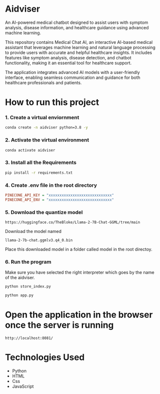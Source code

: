# Aidviser
An AI-powered medical chatbot designed to assist users with symptom analysis, disease information, and healthcare guidance using advanced machine learning.

This repository contains Medical Chat AI, an interactive AI-based medical assistant that leverages machine learning and natural language processing to provide users with accurate and helpful healthcare insights. It includes features like symptom analysis, disease detection, and chatbot functionality, making it an essential tool for healthcare support.

The application integrates advanced AI models with a user-friendly interface, enabling seamless communication and guidance for both healthcare professionals and patients.

# How to run this project

### 1. Create a virtual enviornment 
```bash
conda create -n aidviser python=3.8 -y
````

### 2. Activate the virtual environment
```bash
conda activate aidviser
```

### 3. Install all the Requirements 
```bash
pip install -r requirements.txt
```

### 4. Create .env file in the root directory
```ini
PINECONE_API_KEY = "xxxxxxxxxxxxxxxxxxxxxxxxxxxxx"
PINECONE_API_ENV = "xxxxxxxxxxxxxxxxxxxxxxxxxxxxx"
```

### 5. Download the quantize model

```link
https://huggingface.co/TheBloke/Llama-2-7B-Chat-GGML/tree/main
```
Download the model named
```model
llama-2-7b-chat.ggmlv3.q4_0.bin
```
Place this downloaded model in a folder called model in the root directoy.

### 6. Run the program

Make sure you have selected the right interpreter which goes by the name of the aidviser.

```bash
python store_index.py
```

```bash
python app.py
```

# Open the application in the browser once the server is running
```link
http://localhost:8081/
```

# Technologies Used

- Python
- HTML
- Css
- JavaScript




